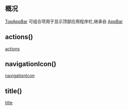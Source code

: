 ## 概况

[TopAppBar](/API/UI/Compose/Widget/TopAppBar/README.md)
可组合项用于显示顶部应用程序栏,继承自 [AppBar](/API/UI/Compose/Widget/AppBar/README.md)

## actions()

[actions](actions.md ":include")

## navigationIcon()

[navigationIcon](navigationIcon.md ":include")

## title()

[title](title.md ":include")
